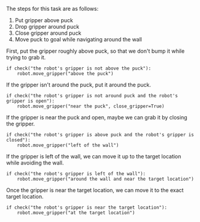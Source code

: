 

The steps for this task are as follows:

1. Put gripper above puck
2. Drop gripper around puck
3. Close gripper around puck
4. Move puck to goal while navigating around the wall

First, put the gripper roughly above puck, so that we don't bump it while trying to grab it.

```
if check("the robot's gripper is not above the puck"):
    robot.move_gripper("above the puck")
```

If the gripper isn't around the puck, put it around the puck.

```
if check("the robot's gripper is not around puck and the robot's gripper is open"):
    robot.move_gripper("near the puck", close_gripper=True)
```

If the gripper is near the puck and open, maybe we can grab it by closing the gripper.

```
if check("the robot's gripper is above puck and the robot's gripper is closed"):
    robot.move_gripper("left of the wall")
```

If the gripper is left of the wall, we can move it up to the target location while avoiding the wall.

```
if check("the robot's gripper is left of the wall"):
    robot.move_gripper("around the wall and near the target location")
```

Once the gripper is near the target location, we can move it to the exact target location.

```
if check("the robot's gripper is near the target location"):
    robot.move_gripper("at the target location")
```